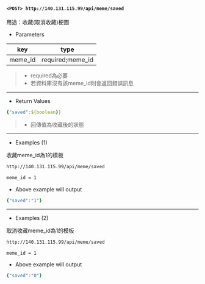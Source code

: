 #### `<POST> http://140.131.115.99/api/meme/saved`

用途：收藏(取消收藏)梗圖

* Parameters

|key    |type            |
|-------|----------------|
|meme_id|required;meme_id|

>* required為必要
>* 若資料庫沒有該meme_id則會返回錯誤訊息

---

* Return Values

```yaml
{"saved":${boolean}}
```

>* 回傳值為收藏後的狀態

---

* Examples (1)

收藏meme_id為1的模板

```html
http://140.131.115.99/api/meme/saved

meme_id = 1
```

* Above example will output

```yaml
{"saved":"1"}
```

---

* Examples (2)

取消收藏meme_id為1的模板

```html
http://140.131.115.99/api/meme/saved

meme_id = 1
```

* Above example will output

```yaml
{"saved":"0"}
```
